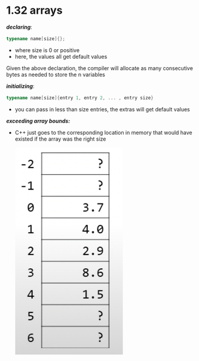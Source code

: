 # 1.32 arrays

***declaring***:

```cpp
typename name[size]{};
```

- where size is 0 or positive
- here, the values all get default values

Given the above declaration, the compiler will allocate as many consecutive bytes as needed to store the n variables

***initializing***:

```cpp
typename name[size]{entry 1, entry 2, ... , entry size}
```

- you can pass in less than size entries, the extras will get default values

***exceeding array bounds:***

- C++ just goes to the corresponding location in memory that would have existed if the array was the right size
    
    ![Screen Shot 2022-10-10 at 3.32.02 PM.png](1%2032%20arrays%209ed92adf59a341729d2afdb24fda681d/Screen_Shot_2022-10-10_at_3.32.02_PM.png)